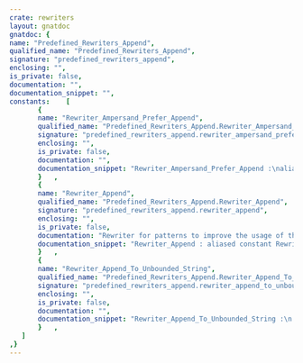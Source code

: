 ```yaml
---
crate: rewriters
layout: gnatdoc
gnatdoc: {
name: "Predefined_Rewriters_Append",
qualified_name: "Predefined_Rewriters_Append",
signature: "predefined_rewriters_append",
enclosing: "",
is_private: false,
documentation: "",
documentation_snippet: "",
constants:    [
       {
       name: "Rewriter_Ampersand_Prefer_Append",
       qualified_name: "Predefined_Rewriters_Append.Rewriter_Ampersand_Prefer_Append",
       signature: "predefined_rewriters_append.rewriter_ampersand_prefer_append",
       enclosing: "",
       is_private: false,
       documentation: "",
       documentation_snippet: "Rewriter_Ampersand_Prefer_Append :\naliased constant Rewriter_Find_And_Replace :=\n  Make_Rewriter_Find_And_Replace\n    (Make_Pattern (\"$S_Var := $S_Var & $S_Tail;\", Assignment_Stmt_Rule),\n     Make_Pattern (\"Append ($S_Var, $S_Tail);\", Call_Stmt_Rule),\n     Make_Match_Accepter_Function_Access\n       (Accept_Var_Unbounded_String'Access));",
       }   ,
       {
       name: "Rewriter_Append",
       qualified_name: "Predefined_Rewriters_Append.Rewriter_Append",
       signature: "predefined_rewriters_append.rewriter_append",
       enclosing: "",
       is_private: false,
       documentation: "Rewriter for patterns to improve the usage of the `Append` function.",
       documentation_snippet: "Rewriter_Append : aliased constant Rewriter_Sequence :=\n  Make_Rewriter_Sequence\n    (Rewriter_Ampersand_Prefer_Append & Rewriter_Append_To_Unbounded_String);",
       }   ,
       {
       name: "Rewriter_Append_To_Unbounded_String",
       qualified_name: "Predefined_Rewriters_Append.Rewriter_Append_To_Unbounded_String",
       signature: "predefined_rewriters_append.rewriter_append_to_unbounded_string",
       enclosing: "",
       is_private: false,
       documentation: "",
       documentation_snippet: "Rewriter_Append_To_Unbounded_String :\n  aliased constant Rewriter_Find_And_Replace :=\n  Make_Rewriter_Find_And_Replace\n    (Make_Pattern\n       (\"Append ($S_Var, To_Unbounded_String ($M_Source => $S_Expr));\",\n        Call_Stmt_Rule),\n     Make_Pattern\n       (\"Append ($S_Var, $S_Expr);\", Call_Stmt_Rule),\n     Make_Match_Accepter_Function_Access\n       (Accept_Append_To_Unbounded_String'Access));",
       }   ,
   ]
,}
---
```

